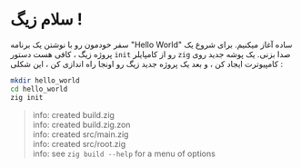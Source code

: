 # سلام زیگ !

سفر خودمون رو با نوشتن یک برنامه "Hello World" ساده آغاز میکنیم. برای شروع یک پروژه زیگ ، کافی هست دستور `init` رو از کامپایلر `zig` صدا بزنی. یک پوشه جدید روی کامپیوترت ایجاد کن ، و بعد یک پروژه جدید زیگ رو اونجا راه اندازی کن ، این شکلی :

```bash
mkdir hello_world
cd hello_world
zig init
```
> info: created build.zig<br>
> info: created build.zig.zon<br>
> info: created src/main.zig<br>
> info: created src/root.zig<br>
> info: see `zig build --help` for a menu of options

